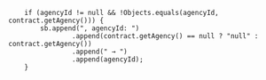         if (agencyId != null && !Objects.equals(agencyId, contract.getAgency())) {
            sb.append(", agencyId: ")
                    .append(contract.getAgency() == null ? "null" : contract.getAgency())
                    .append(" → ")
                    .append(agencyId);
        }
